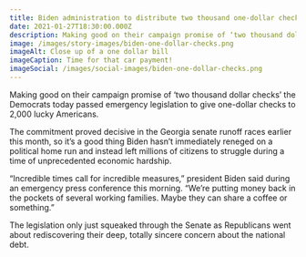 ```yaml
---
title: Biden administration to distribute two thousand one-dollar checks
date: 2021-01-27T18:30:00.000Z
description: Making good on their campaign promise of ‘two thousand dollar checks’ the Democrats today passed emergency legislation to give one-dollar checks to 2,000 lucky Americans.
image: /images/story-images/biden-one-dollar-checks.png
imageAlt: Close up of a one dollar bill
imageCaption: Time for that car payment!
imageSocial: /images/social-images/biden-one-dollar-checks.png
---
```


Making good on their campaign promise of ‘two thousand dollar checks’ the Democrats today passed emergency legislation to give one-dollar checks to 2,000 lucky Americans.

The commitment proved decisive in the Georgia senate runoff races earlier this month, so it’s a good thing Biden hasn’t immediately reneged on a political home run and instead left millions of citizens to struggle during a time of unprecedented economic hardship.

“Incredible times call for incredible measures,” president Biden said during an emergency press conference this morning. “We’re putting money back in the pockets of several working families. Maybe they can share a coffee or something.”

The legislation only just squeaked through the Senate as Republicans went about rediscovering their deep, totally sincere concern about the national debt.
